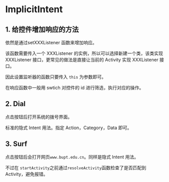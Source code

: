 # ImplicitIntent

## 1. 给控件增加响应的方法

依然是通过setXXXListener 函数来增加响应。

该函数需要传入一个 XXXListener 的实例，所以可以选择新建一个类，该类实现 XXXListener 接口，更常见的做法是直接让当前的 Activity 实现 XXXListener 接口。

因此设置监听器的函数只要传入 `this` 为参数即可。

在响应函数中一般用 swtich 对控件的 id 进行筛选，执行对应的操作。

## 2. Dial

点击按钮后打开系统的拨号界面。

标准的隐式 Intent 用法。指定 Action，Category，Data 即可。

## 3. Surf

点击按钮后会打开网页`www.bupt.edu.cn`。同样是隐式 Intent 用法。

不过在 `startActivity`之前通过`resolveActivity`函数检查了是否匹配到 Activity，避免报错。
